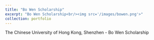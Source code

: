 ```yaml
---
title: "Bo Wen Scholarship"
excerpt: "Bo Wen Scholarship<br/><img src='/images/bowen.png'>"
collection: portfolio
---
```


The Chinese University of Hong Kong, Shenzhen - Bo Wen Scholarship
